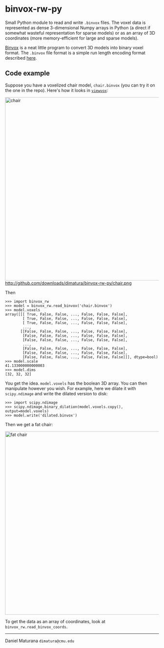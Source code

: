 # binvox-rw-py

Small Python module to read and write `.binvox` files. The voxel data is
represented as dense 3-dimensional Numpy arrays in Python (a direct if somewhat
wasteful representation for sparse models) or as an array of 3D coordinates
(more memory-efficient for large and sparse models).

[Binvox](http://www.cs.princeton.edu/~min/binvox/) is a neat little program to
convert 3D models into binary voxel format. The `.binvox` file format is a
simple run length encoding format described
[here](http://www.cs.princeton.edu/~min/binvox/binvox.html).

## Code example

Suppose you have a voxelized chair model, `chair.binvox` (you can try it on the
one in the repo).  Here's how it looks in
[`viewvox`](http://www.cs.princeton.edu/~min/viewvox/):

<img alt="chair" width="600">http://github.com/downloads/dimatura/binvox-rw-py/chair.png</img>

Then

    >>> import binvox_rw
    >>> model = binvox_rw.read_binvox('chair.binvox')
    >>> model.voxels
    array([[[ True, False, False, ..., False, False, False],
            [ True, False, False, ..., False, False, False],
            [ True, False, False, ..., False, False, False],
            ..., 
           [[False, False, False, ..., False, False, False],
            [False, False, False, ..., False, False, False],
            [False, False, False, ..., False, False, False],
            ..., 
            [False, False, False, ..., False, False, False],
            [False, False, False, ..., False, False, False],
            [False, False, False, ..., False, False, False]]], dtype=bool)
    >>> model.scale
    41.133000000000003
    >>> model.dims
    [32, 32, 32]

You get the idea. `model.voxels` has the boolean 3D array. You can then
manipulate however you wish. For example, here we dilate it with
`scipy.ndimage` and write the dilated version to disk:

    >>> import scipy.ndimage 
    >>> scipy.ndimage.binary_dilation(model.voxels.copy(), output=model.voxels)
    >>> model.write('dilated.binvox')

Then we get a fat chair:

<img alt="fat chair" width="600" src="http://github.com/downloads/dimatura/binvox-rw-py/fat_chair.png"></img>

To get the data as an array of coordinates, look at `binvox_rw.read_binvox_coords`. 

--- 

Daniel Maturana
`dimatura@cmu.edu`
